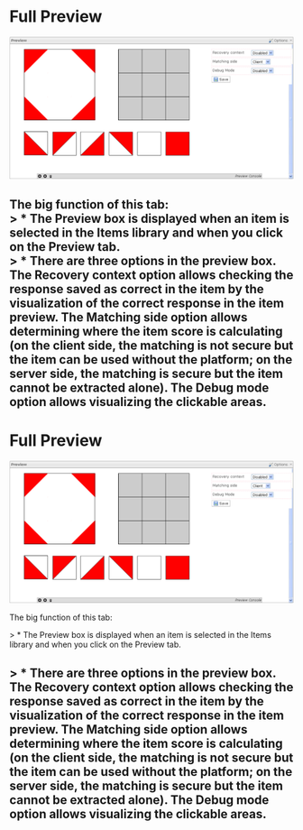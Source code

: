 <!--
created_at: '2011-05-27 17:02:50'
updated_at: '2013-03-13 13:35:12'
authors:
    - 'Jérôme Bogaerts'
contributors:
    - 'Franck Gismondi'
tags:
    - Items
-->

Full Preview
============

![](../resources/preview-item.png)

The big function of this tab:\
\> \* The Preview box is displayed when an item is selected in the Items library and when you click on the Preview tab.\
\> \* There are three options in the preview box. The Recovery context option allows checking the response saved as correct in the item by the visualization of the correct response in the item preview. The Matching side option allows determining where the item score is calculating (on the client side, the matching is not secure but the item can be used without the platform; on the server side, the matching is secure but the item cannot be extracted alone). The Debug mode option allows visualizing the clickable areas.
------------------------------------------------------------------------------------------------------------------------------------------------------------------------------------------------------------------------------------------------------------------------------------------------------------------------------------------------------------------------------------------------------------------------------------------------------------------------------------------------------------------------------------------
Full Preview
============

![](../resources/preview-item.png)

The big function of this tab:<br/>

\> \* The Preview box is displayed when an item is selected in the Items library and when you click on the Preview tab.<br/>

\> \* There are three options in the preview box. The Recovery context option allows checking the response saved as correct in the item by the visualization of the correct response in the item preview. The Matching side option allows determining where the item score is calculating (on the client side, the matching is not secure but the item can be used without the platform; on the server side, the matching is secure but the item cannot be extracted alone). The Debug mode option allows visualizing the clickable areas.
------------------------------------------------------------------------------------------------------------------------------------------------------------------------------------------------------------------------------------------------------------------------------------------------------------------------------------------------------------------------------------------------------------------------------------------------------------------------------------------------------------------------------------------

